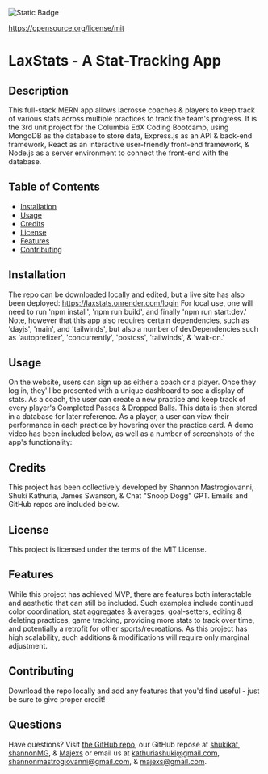 ![Static Badge](https://img.shields.io/badge/License-MIT%20License-blue)

  https://opensource.org/license/mit
# LaxStats - A Stat-Tracking App
## Description
This full-stack MERN app allows lacrosse coaches & players to keep track of various stats across multiple practices to track the team's progress. It is the 3rd unit project for the Columbia EdX Coding Bootcamp, using MongoDB as the database to store data, Express.js as an API & back-end framework, React as an interactive user-friendly front-end framework, & Node.js as a server environment to connect the front-end with the database.
## Table of Contents
* [Installation](#installation)
* [Usage](#usage)
* [Credits](#credits)
* [License](#license)
* [Features](#features)
* [Contributing](#contributing)
## Installation
The repo can be downloaded locally and edited, but a live site has also been deployed: https://laxstats.onrender.com/login
For local use, one will need to run 'npm install', 'npm run build', and finally 'npm run start:dev.'
Note, however that this app also requires certain dependencies, such as 'dayjs', 'main', and 'tailwinds', but also a number of devDependencies such as 'autoprefixer', 'concurrently', 'postcss', 'tailwinds', & 'wait-on.' 
## Usage
On the website, users can sign up as either a coach or a player. Once they log in, they'll be presented with a unique dashboard to see a display of stats. As a coach, the user can create a new practice and keep track of every player's Completed Passes & Dropped Balls. This data is then stored in a database for later reference. As a player, a user can view their performance in each practice by hovering over the practice card. 
A demo video has been included below, as well as a number of screenshots of the app's functionality:



## Credits
This project has been collectively developed by Shannon Mastrogiovanni, Shuki Kathuria, James Swanson, & Chat "Snoop Dogg" GPT. Emails and GitHub repos are included below.
## License
This project is licensed under the terms of the MIT License.
## Features
While this project has achieved MVP, there are features both interactable and aesthetic that can still be included. Such examples include continued color coordination, stat aggregates & averages, goal-setters, editing & deleting practices, game tracking, providing more stats to track over time, and potentially a retrofit for other sports/recreations. As this project has high scalability, such additions & modifications will require only marginal adjustment.
## Contributing
Download the repo locally and add any features that you'd find useful - just be sure to give proper credit!

## Questions
Have questions? Visit [the GitHub repo](https://github.com/shannonMG/LaxStats), our GitHub repose at [shukikat](https://github.com/shukikat), [shannonMG](https://github.com/shannonMG), & [Majexs](https://github.com/Majexs) or email us at [kathuriashuki@gmail.com](mailto:kathuriashuki@gmail.com), [shannonmastrogiovanni@gmail.com](mailto:shannonmastrogiovanni@gmail.com), & [majexs@gmail.com](mailto:majexs@gmail.com).
